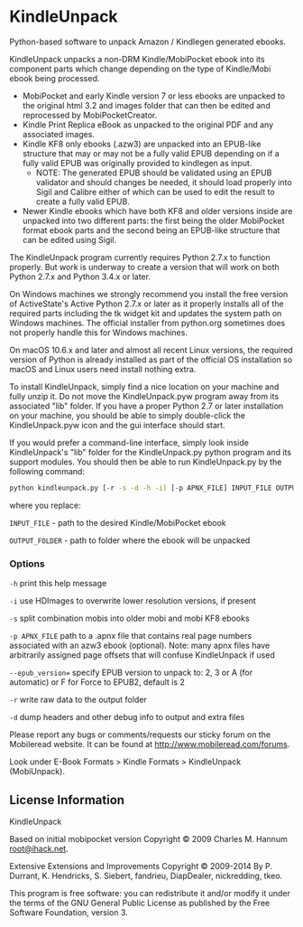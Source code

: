 # KindleUnpack

Python-based software to unpack Amazon / Kindlegen generated ebooks.

KindleUnpack unpacks a non-DRM Kindle/MobiPocket ebook into its component parts
which change depending on the type of Kindle/Mobi ebook being processed.

- MobiPocket and early Kindle version 7 or less ebooks are unpacked to the original
html 3.2 and images folder that can then be edited and reprocessed by MobiPocketCreator.
- Kindle Print Replica eBook as unpacked to the original PDF and any associated images.
- Kindle KF8 only ebooks (.azw3) are unpacked into an EPUB-like structure that may or
may not be a fully valid EPUB depending on if a fully valid EPUB was originally provided
to kindlegen as input.  
  - NOTE: The generated EPUB should be validated using an EPUB validator
  and should changes be needed, it should load properly into Sigil and Calibre either of which
  can be used to edit the result to create a fully valid EPUB.
- Newer Kindle ebooks which have both KF8 and older versions inside are unpacked into two
different parts: the first being the older MobiPocket format ebook parts and the second being
an EPUB-like structure that can be edited using Sigil.

The KindleUnpack program currently requires Python 2.7.x to function properly. But work is
underway to create a version that will work on both Python 2.7.x and Python 3.4.x or later.

On Windows machines we strongly recommend you install the free version of ActiveState's
Active Python 2.7.x or later as it properly installs all of the required parts including
the tk widget kit and updates the system path on Windows machines.  The official installer
from python.org sometimes does not properly handle this for Windows machines.

On macOS 10.6.x and later and almost all recent Linux versions, the required version
of Python is already installed as part of the official OS installation so macOS and
Linux users need install nothing extra.

To install KindleUnpack, simply find a nice location on your machine and fully unzip it.
Do not move the KindleUnpack.pyw program away from its associated "lib" folder.  If you
have a proper Python 2.7 or later installation on your machine, you should be able to
simply double-click the KindleUnpack.pyw icon and the gui interface should start.

If you would prefer a command-line interface, simply look inside KindleUnpack's "lib"
folder for the KindleUnpack.py python program and its support modules.  You should
then be able to run KindleUnpack.py by the following command:

```sh
python kindleunpack.py [-r -s -d -h -i] [-p APNX_FILE] INPUT_FILE OUTPUT_FOLDER
```

where you replace:

`INPUT_FILE`      - path to the desired Kindle/MobiPocket ebook

`OUTPUT_FOLDER`   - path to folder where the ebook will be unpacked

### Options

`-h`               print this help message

`-i`               use HDImages to overwrite lower resolution versions, if present

`-s`               split combination mobis into older mobi and mobi KF8 ebooks

`-p APNX_FILE`     path to a .apnx file that contains real page numbers associated
                 with an azw3 ebook (optional).  Note: many apnx files have
                 arbitrarily assigned page offsets that will confuse KindleUnpack
                 if used

`--epub_version=`   specify EPUB version to unpack to: 2, 3 or A (for automatic) or
                    F for Force to EPUB2, default is 2

`-r`               write raw data to the output folder

`-d`               dump headers and other debug info to output and extra files

Please report any bugs or comments/requests our sticky forum on the Mobileread website.
It can be found at <http://www.mobileread.com/forums>.

Look under E-Book Formats > Kindle Formats > KindleUnpack (MobiUnpack).

## License Information

KindleUnpack

Based on initial mobipocket version Copyright © 2009 Charles M. Hannum <root@ihack.net>.

Extensive Extensions and Improvements Copyright © 2009-2014 By P. Durrant, K. Hendricks,
S. Siebert, fandrieu, DiapDealer, nickredding, tkeo.

This program is free software: you can redistribute it and/or modify it under the terms of
the GNU General Public License as published by the Free Software Foundation, version 3.
